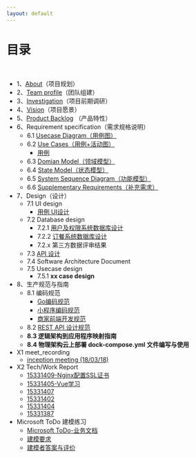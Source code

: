 ```yaml
---
layout: default
---
```


# [](#TOC)目录

&nbsp;&nbsp; 

* 1、[About](./documention/项目策划书.md)（项目规划）
* 2、[Team profile](./documention/团队组建.md)（团队组建）
* 3、[Investigation](./documention/线上自助点餐小程序“快点”业务调研及可行性分析报告.md)（项目前期调研）
* 4、[Vision](./documention/项目策划书.md)（项目愿景）
* 5、[Product Backlog](./documention/产品特性.md) （产品特性）
* 6、Requirement specification（需求规格说明）
    - 6.1 [Usecase Diagram（用例图）](./uml/uml.md#usecasediagram)
    - 6.2 [Use Cases（用例+活动图）](./uml/uml.md#activity)
      - [用例](./uml/uml.md#usecase)
    - 6.3 [Domian Model（领域模型）](./uml/uml.md#domain)
    - 6.4 [State Model（状态模型）](./uml/uml.md#state)
    - 6.5 [System Sequence Diagram（功能模型）](./uml/uml_sequence_exercise/uml_sequence_exercise.md)
    - 6.6 [Supplementary Requirements（补充需求）]()
* 7、Design（设计）
    - 7.1 UI design
        - [用例 UI设计](https://modao.cc/app/Y8tEwwdfS6TUp1M6gYnSVCllIQPXPxN)
    - 7.2 Database design
        - 7.2.1 [用户及权限系统数据库设计](./uml/database.md)
        - 7.2.2 [订餐系统数据库设计](./uml/database.md)
        - 7.2.x 第三方数据评审结果
    - 7.3 [API 设计](https://bee2077.docs.apiary.io/#reference/0/foods)
    - 7.4 Software Architecture Document
    - 7.5 Usecase design
        - 7.5.1 **xx case design**
* 8、生产规范与指南
    - 8.1 编码规范
      - [Go编码规范](./code_style/Go编码规范.md)
      - [小程序编码规范](./code_style/快点点餐小程序前端编码规范.md)
      - [商家前端开发规范](./code_style/前端开发规范.md)
    - 8.2 [REST API 设计规范](https://bee2077.docs.apiary.io/#reference/0/foods) 
    - **8.3 逻辑架构到应用程序映射指南**
    - **8.4 物理架构云上部署 dock-compose.yml 文件编写与使用**
* X1 meet_recording
    - [inception meeting (18/03/18)](./meeting_records/inception_meeting(180318).md)
* X2 Tech/Work Report
    - [15331409-Nginx配置SSL证书](https://isanbel.github.io/2018/04/15/Nginx%E9%85%8D%E7%BD%AESSL%E8%AF%81%E4%B9%A6/)
    - [15331405-Vue学习](https://sasakiyori.github.io/2018/04/12/SAD-hw3.html)
    - [15331407](https://yinghongZhang.github.io)
    - [15331402](https://blog.csdn.net/qq_34450066)
    - [15331404](http://cyqiang.top)
    - [15331387](https://blog.csdn.net/qq_35923783)
* Microsoft ToDo 建模练习
  * [Microsoft ToDo-业务文档](./modeling_practice/建模文档.pdf)
  * [建模要求](./modeling_practice/建模要求.md)
  * [建模者答案与评价](./modeling_practice/Readme.md)
